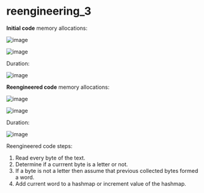 # reengineering_3

**Initial code** memory allocations:

![image](https://github.com/oleksandrtytko/reengineering_3/assets/124786943/f95dfa5e-142d-4472-bee1-f5cff29bc4e7)

![image](https://github.com/oleksandrtytko/reengineering_3/assets/124786943/dcb7421c-9cfc-4cc0-a9b1-621cdd41fc93)

Duration:

![image](https://github.com/oleksandrtytko/reengineering_3/assets/124786943/36d8879e-cb41-43ef-9acb-4c266cc0fa4a)


**Reengineered code** memory allocations:

![image](https://github.com/oleksandrtytko/reengineering_3/assets/124786943/321222ee-33fd-4a5d-813c-0678a6bb3fd7)

![image](https://github.com/oleksandrtytko/reengineering_3/assets/124786943/ad5d0cd9-f304-4263-b2c7-f771ad3d00df)

Duration:

![image](https://github.com/oleksandrtytko/reengineering_3/assets/124786943/8756d1e2-aac1-4c90-b227-dfac1006f13d)

Reengineered code steps:
1. Read every byte of the text.
2. Determine if a currrent byte is a letter or not.
3. If a byte is not a letter then assume that previous collected bytes formed a word.
4. Add current word to a hashmap or increment value of the hashmap. 
